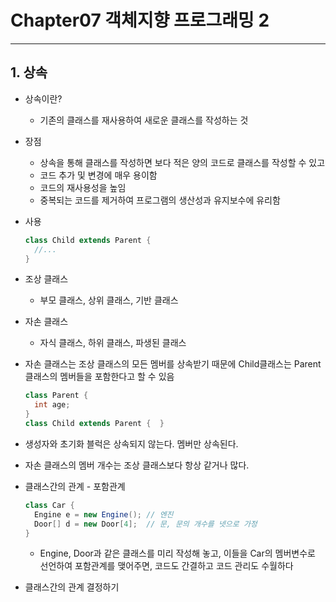 # Chapter07 객체지향 프로그래밍 2
*****
## 1. 상속
  + 상속이란?
    - 기존의 클래스를 재사용하여 새로운 클래스를 작성하는 것
  + 장점
    - 상속을 통해 클래스를 작성하면 보다 적은 양의 코드로 클래스를 작성할 수 있고
    - 코드 추가 및 변경에 매우 용이함
    - 코드의 재사용성을 높임
    - 중복되는 코드를 제거하여 프로그램의 생산성과 유지보수에 유리함
  + 사용
    ```java
    class Child extends Parent {
      //...
    }
    ```
  + 조상 클래스
    - 부모 클래스, 상위 클래스, 기반 클래스
  + 자손 클래스
    - 자식 클래스, 하위 클래스, 파생된 클래스
  + 자손 클래스는 조상 클래스의 모든 멤버를 상속받기 때문에 Child클래스는 Parent클래스의 멤버들을 포함한다고 할 수 있음
    ```java
    class Parent {
      int age;
    }
    class Child extends Parent {  }
    ```
  + 생성자와 초기화 블럭은 상속되지 않는다. 멤버만 상속된다.
  + 자손 클래스의 멤버 개수는 조상 클래스보다 항상 같거나 많다.
    
  + 클래스간의 관계 - 포함관계
    ```java
    class Car {
      Engine e = new Engine(); // 엔진
      Door[] d = new Door[4];  // 문, 문의 개수를 넷으로 가정
    }
    ```
    - Engine, Door과 같은 클래스를 미리 작성해 놓고, 이들을 Car의 멤버변수로 선언하여 포함관계를 맺어주면, 코드도 간결하고 코드 관리도 수월하다
  + 클래스간의 관계 결정하기
